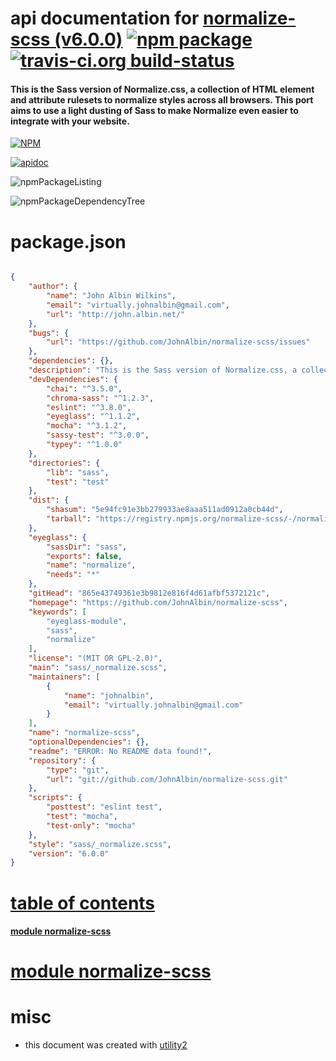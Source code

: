 # api documentation for  [normalize-scss (v6.0.0)](https://github.com/JohnAlbin/normalize-scss)  [![npm package](https://img.shields.io/npm/v/npmdoc-normalize-scss.svg?style=flat-square)](https://www.npmjs.org/package/npmdoc-normalize-scss) [![travis-ci.org build-status](https://api.travis-ci.org/npmdoc/node-npmdoc-normalize-scss.svg)](https://travis-ci.org/npmdoc/node-npmdoc-normalize-scss)
#### This is the Sass version of Normalize.css, a collection of HTML element and attribute rulesets to normalize styles across all browsers. This port aims to use a light dusting of Sass to make Normalize even easier to integrate with your website.

[![NPM](https://nodei.co/npm/normalize-scss.png?downloads=true)](https://www.npmjs.com/package/normalize-scss)

[![apidoc](https://npmdoc.github.io/node-npmdoc-normalize-scss/build/screenCapture.buildNpmdoc.browser._2Fhome_2Ftravis_2Fbuild_2Fnpmdoc_2Fnode-npmdoc-normalize-scss_2Ftmp_2Fbuild_2Fapidoc.html.png)](https://npmdoc.github.io/node-npmdoc-normalize-scss/build/apidoc.html)

![npmPackageListing](https://npmdoc.github.io/node-npmdoc-normalize-scss/build/screenCapture.npmPackageListing.svg)

![npmPackageDependencyTree](https://npmdoc.github.io/node-npmdoc-normalize-scss/build/screenCapture.npmPackageDependencyTree.svg)



# package.json

```json

{
    "author": {
        "name": "John Albin Wilkins",
        "email": "virtually.johnalbin@gmail.com",
        "url": "http://john.albin.net/"
    },
    "bugs": {
        "url": "https://github.com/JohnAlbin/normalize-scss/issues"
    },
    "dependencies": {},
    "description": "This is the Sass version of Normalize.css, a collection of HTML element and attribute rulesets to normalize styles across all browsers. This port aims to use a light dusting of Sass to make Normalize even easier to integrate with your website.",
    "devDependencies": {
        "chai": "^3.5.0",
        "chroma-sass": "^1.2.3",
        "eslint": "^3.8.0",
        "eyeglass": "^1.1.2",
        "mocha": "^3.1.2",
        "sassy-test": "^3.0.0",
        "typey": "^1.0.0"
    },
    "directories": {
        "lib": "sass",
        "test": "test"
    },
    "dist": {
        "shasum": "5e94fc91e3bb279933ae8aaa511ad0912a0cb44d",
        "tarball": "https://registry.npmjs.org/normalize-scss/-/normalize-scss-6.0.0.tgz"
    },
    "eyeglass": {
        "sassDir": "sass",
        "exports": false,
        "name": "normalize",
        "needs": "*"
    },
    "gitHead": "865e43749361e3b9812e816f4d61afbf5372121c",
    "homepage": "https://github.com/JohnAlbin/normalize-scss",
    "keywords": [
        "eyeglass-module",
        "sass",
        "normalize"
    ],
    "license": "(MIT OR GPL-2.0)",
    "main": "sass/_normalize.scss",
    "maintainers": [
        {
            "name": "johnalbin",
            "email": "virtually.johnalbin@gmail.com"
        }
    ],
    "name": "normalize-scss",
    "optionalDependencies": {},
    "readme": "ERROR: No README data found!",
    "repository": {
        "type": "git",
        "url": "git://github.com/JohnAlbin/normalize-scss.git"
    },
    "scripts": {
        "posttest": "eslint test",
        "test": "mocha",
        "test-only": "mocha"
    },
    "style": "sass/_normalize.scss",
    "version": "6.0.0"
}
```



# <a name="apidoc.tableOfContents"></a>[table of contents](#apidoc.tableOfContents)

#### [module normalize-scss](#apidoc.module.normalize-scss)



# <a name="apidoc.module.normalize-scss"></a>[module normalize-scss](#apidoc.module.normalize-scss)



# misc
- this document was created with [utility2](https://github.com/kaizhu256/node-utility2)
